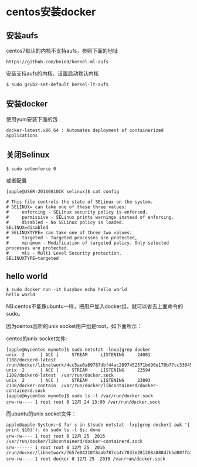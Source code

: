 centos安装docker
========================================================


安装aufs
------------------------------------------------------------------------------------------------------------------------

centos7默认的内核不支持aufs，参照下面的地址

```
https://github.com/bnied/kernel-ml-aufs
```

安装支持aufs的内核。设置启动默认内核 

```
$ sudo grub2-set-default kernel-lt-aufs
```


安装docker
------------------------------------------------------------------------------------------------------------------------
使用yum安装下面的包

```
docker-latest.x86_64 : Automates deployment of containerized applications
```


关闭Selinux
-------------------------------------------------------------------------------------------------------------------

```
$ sudo setenforce 0
```

或者配置
```
[apple@USER-20160810CK selinux]$ cat config 

# This file controls the state of SELinux on the system.
# SELINUX= can take one of these three values:
#     enforcing - SELinux security policy is enforced.
#     permissive - SELinux prints warnings instead of enforcing.
#     disabled - No SELinux policy is loaded.
SELINUX=disabled
# SELINUXTYPE= can take one of three two values:
#     targeted - Targeted processes are protected,
#     minimum - Modification of targeted policy. Only selected processes are protected. 
#     mls - Multi Level Security protection.
SELINUXTYPE=targeted 
```


hello world
---------------------------------------------------------

```
$ sudo docker run -it busybox echo hello world
hello world
```

NB:centos不能像ubuntu一样，把用户加入docker组，就可以省去上面命令的sudo。

因为centos监听的unix socket用户组是root，如下面所示：

centos的unix socket文件:

```
[apple@mycentos mynote]$ sudo netstat -lnxp|grep docker
unix  2      [ ACC ]     STREAM     LISTENING     24081    1108/dockerd-latest  /run/docker/libnetwork/4cc5ae0a69787dbf44ac2897452571bd96e170b77cc33045f330d3733131211d.sock
unix  2      [ ACC ]     STREAM     LISTENING     23594    1108/dockerd-latest  /var/run/docker.sock
unix  2      [ ACC ]     STREAM     LISTENING     23093    2138/docker-contain  /var/run/docker/libcontainerd/docker-containerd.sock
[apple@mycentos mynote]$ sudo ls -l /var/run/docker.sock 
srw-rw---- 1 root root 0 12月 24 13:00 /var/run/docker.sock
```

而ubuntu的unix socket文件：

```
apple@apple-System:~$ for s in $(sudo netstat -lxp|grep docker| awk '{ print $10}'); do sudo ls -l $s; done
srw-rw---- 1 root root 0 12月 25  2016 /var/run/docker/libcontainerd/docker-containerd.sock
srw------- 1 root root 0 12月 25  2016 /run/docker/libnetwork/7657e04210f8aab787cb4c7037e281208a888d7b5d00ffb330aba1e06ff2f1dc.sock
srw-rw---- 1 root docker 0 12月 25  2016 /var/run/docker.sock
```
